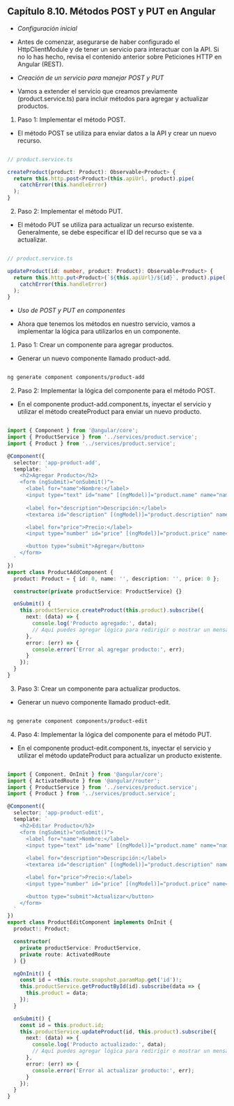 ## Capítulo 8.10. Métodos POST y PUT en Angular

- *Configuración inicial*

- Antes de comenzar, asegurarse de haber configurado el HttpClientModule y de tener un servicio para interactuar con la API. Si no lo has hecho, revisa el contenido anterior sobre Peticiones HTTP en Angular (REST).

- *Creación de un servicio para manejar POST y PUT*

- Vamos a extender el servicio que creamos previamente (product.service.ts) para incluir métodos para agregar y actualizar productos.

1. Paso 1: Implementar el método POST.

- El método POST se utiliza para enviar datos a la API y crear un nuevo recurso.

```typescript

// product.service.ts

createProduct(product: Product): Observable<Product> {
  return this.http.post<Product>(this.apiUrl, product).pipe(
    catchError(this.handleError)
  );
}
```

2. Paso 2: Implementar el método PUT.

- El método PUT se utiliza para actualizar un recurso existente. Generalmente, se debe especificar el ID del recurso que se va a actualizar.

```typescript

// product.service.ts

updateProduct(id: number, product: Product): Observable<Product> {
  return this.http.put<Product>(`${this.apiUrl}/${id}`, product).pipe(
    catchError(this.handleError)
  );
}
```

- *Uso de POST y PUT en componentes*

- Ahora que tenemos los métodos en nuestro servicio, vamos a implementar la lógica para utilizarlos en un componente.

1. Paso 1: Crear un componente para agregar productos.

- Generar un nuevo componente llamado product-add.

```bash

ng generate component components/product-add
```

2. Paso 2: Implementar la lógica del componente para el método POST.

- En el componente product-add.component.ts, inyectar el servicio y utilizar el método createProduct para enviar un nuevo producto.

```typescript

import { Component } from '@angular/core';
import { ProductService } from '../services/product.service';
import { Product } from '../services/product.service';

@Component({
  selector: 'app-product-add',
  template: `
    <h2>Agregar Producto</h2>
    <form (ngSubmit)="onSubmit()">
      <label for="name">Nombre:</label>
      <input type="text" id="name" [(ngModel)]="product.name" name="name" required>
      
      <label for="description">Descripción:</label>
      <textarea id="description" [(ngModel)]="product.description" name="description" required></textarea>

      <label for="price">Precio:</label>
      <input type="number" id="price" [(ngModel)]="product.price" name="price" required>

      <button type="submit">Agregar</button>
    </form>
  `
})
export class ProductAddComponent {
  product: Product = { id: 0, name: '', description: '', price: 0 };

  constructor(private productService: ProductService) {}

  onSubmit() {
    this.productService.createProduct(this.product).subscribe({
      next: (data) => {
        console.log('Producto agregado:', data);
        // Aquí puedes agregar lógica para redirigir o mostrar un mensaje
      },
      error: (err) => {
        console.error('Error al agregar producto:', err);
      }
    });
  }
}
```

3. Paso 3: Crear un componente para actualizar productos.

- Generar un nuevo componente llamado product-edit.

```bash

ng generate component components/product-edit
```

4. Paso 4: Implementar la lógica del componente para el método PUT.

- En el componente product-edit.component.ts, inyectar el servicio y utilizar el método updateProduct para actualizar un producto existente.

```typescript

import { Component, OnInit } from '@angular/core';
import { ActivatedRoute } from '@angular/router';
import { ProductService } from '../services/product.service';
import { Product } from '../services/product.service';

@Component({
  selector: 'app-product-edit',
  template: `
    <h2>Editar Producto</h2>
    <form (ngSubmit)="onSubmit()">
      <label for="name">Nombre:</label>
      <input type="text" id="name" [(ngModel)]="product.name" name="name" required>
      
      <label for="description">Descripción:</label>
      <textarea id="description" [(ngModel)]="product.description" name="description" required></textarea>

      <label for="price">Precio:</label>
      <input type="number" id="price" [(ngModel)]="product.price" name="price" required>

      <button type="submit">Actualizar</button>
    </form>
  `
})
export class ProductEditComponent implements OnInit {
  product!: Product;

  constructor(
    private productService: ProductService,
    private route: ActivatedRoute
  ) {}

  ngOnInit() {
    const id = +this.route.snapshot.paramMap.get('id')!;
    this.productService.getProductById(id).subscribe(data => {
      this.product = data;
    });
  }

  onSubmit() {
    const id = this.product.id;
    this.productService.updateProduct(id, this.product).subscribe({
      next: (data) => {
        console.log('Producto actualizado:', data);
        // Aquí puedes agregar lógica para redirigir o mostrar un mensaje
      },
      error: (err) => {
        console.error('Error al actualizar producto:', err);
      }
    });
  }
}
```

